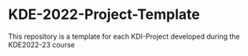 # KDE-2022-Project-Template
This repository is a template for each KDI-Project developed during the KDE2022-23 course
